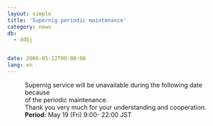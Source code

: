 ```yaml
---
layout: simple
title: 'Supernig periodic maintenance'
category: news
db:
  - ddbj


date: 2006-05-12T00:00:00
lang: en
---
```


<html>
<dd>Supernig service will be unavailable during the following date because<br> of the periodic maintenance.<br> Thank you very much for your understanding and cooperation.
<dd><b>Period:</b> May 19 (Fri) 9:00- 22:00 JST</dd>
</dd>
</html>
